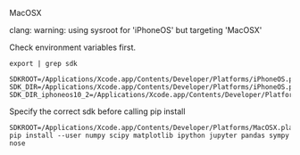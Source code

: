 MacOSX

clang: warning: using sysroot for 'iPhoneOS' but targeting 'MacOSX'

Check environment variables first.
```
export | grep sdk

SDKROOT=/Applications/Xcode.app/Contents/Developer/Platforms/iPhoneOS.platform/Developer/SDKs/iPhoneOS10.2.sdk
SDK_DIR=/Applications/Xcode.app/Contents/Developer/Platforms/iPhoneOS.platform/Developer/SDKs/iPhoneOS10.2.sdk
SDK_DIR_iphoneos10_2=/Applications/Xcode.app/Contents/Developer/Platforms/iPhoneOS.platform/Developer/SDKs/iPhoneOS10.2.sdk
```

Specify the correct sdk before calling pip install
```
SDKROOT=/Applications/Xcode.app/Contents/Developer/Platforms/MacOSX.platform/Developer/SDKs/MacOSX10.12.sdk pip install --user numpy scipy matplotlib ipython jupyter pandas sympy nose
```
